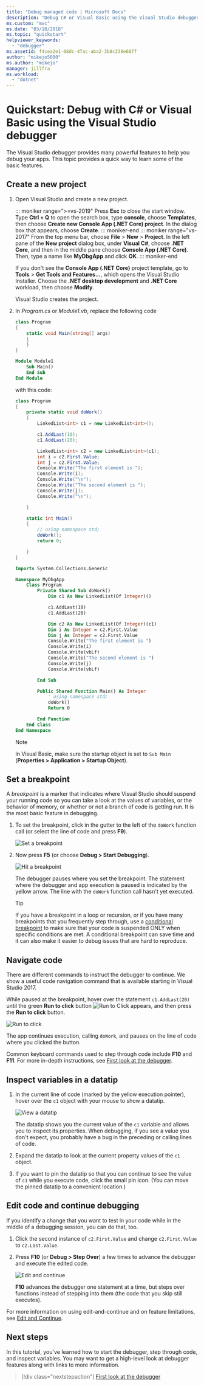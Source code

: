 ```yaml
---
title: "Debug managed code | Microsoft Docs"
description: "Debug C# or Visual Basic using the Visual Studio debugger"
ms.custom: "mvc"
ms.date: "03/18/2018"
ms.topic: "quickstart"
helpviewer_keywords:
  - "debugger"
ms.assetid: f4cea2e1-08dc-47ac-aba2-3b8c338e607f
author: "mikejo5000"
ms.author: "mikejo"
manager: jillfra
ms.workload:
  - "dotnet"
---
```

# Quickstart: Debug with C# or Visual Basic using the Visual Studio debugger

The Visual Studio debugger provides many powerful features to help you debug your apps. This topic provides a quick way to learn some of the basic features.

## Create a new project

1. Open Visual Studio and create a new project.

    ::: moniker range=">=vs-2019"
    Press **Esc** to close the start window. Type **Ctrl + Q** to open the search box, type **console**, choose **Templates**, then choose **Create new Console App (.NET Core) project**. In the dialog box that appears, choose **Create**.
    ::: moniker-end
    ::: moniker range="vs-2017"
    From the top menu bar, choose **File** > **New** > **Project**. In the left pane of the **New project** dialog box, under **Visual C#**, choose **.NET Core**, and then in the middle pane choose **Console App (.NET Core)**. Then, type a name like **MyDbgApp** and click **OK**.
    ::: moniker-end

     If you don't see the **Console App (.NET Core)** project template, go to **Tools** > **Get Tools and Features...**, which opens the Visual Studio Installer. Choose the **.NET desktop development** and **.NET Core** workload, then choose **Modify**.

    Visual Studio creates the project.

1. In *Program.cs* or *Module1.vb*, replace the following code

    ```csharp
    class Program
    {
        static void Main(string[] args)
        {
        }
    }
    ```

    ```vb
    Module Module1
        Sub Main()
        End Sub
    End Module
    ```

    with this code:

    ```csharp
    class Program
    {
        private static void doWork()
        {
            LinkedList<int> c1 = new LinkedList<int>();

            c1.AddLast(10);
            c1.AddLast(20);

            LinkedList<int> c2 = new LinkedList<int>(c1);
            int i = c2.First.Value;
            int j = c2.First.Value;
            Console.Write("The first element is ");
            Console.Write(i);
            Console.Write("\n");
            Console.Write("The second element is ");
            Console.Write(j);
            Console.Write("\n");

        }

        static int Main()
        {
            // using namespace std;
            doWork();
            return 0;

        }
    }
    ```

    ```vb
    Imports System.Collections.Generic

    Namespace MyDbgApp
        Class Program
            Private Shared Sub doWork()
                Dim c1 As New LinkedList(Of Integer)()

                c1.AddLast(10)
                c1.AddLast(20)

                Dim c2 As New LinkedList(Of Integer)(c1)
                Dim i As Integer = c2.First.Value
                Dim j As Integer = c2.First.Value
                Console.Write("The first element is ")
                Console.Write(i)
                Console.Write(vbLf)
                Console.Write("The second element is ")
                Console.Write(j)
                Console.Write(vbLf)

            End Sub

            Public Shared Function Main() As Integer
                ' using namespace std;
                doWork()
                Return 0

            End Function
        End Class
    End Namespace
    ```

    > [!NOTE]
    > In Visual Basic, make sure the startup object is set to `Sub Main` (**Properties > Application > Startup Object**).

## Set a breakpoint

A *breakpoint* is a marker that indicates where Visual Studio should suspend your running code so you can take a look at the values of variables, or the behavior of memory, or whether or not a branch of code is getting run. It is the most basic feature in debugging.

1. To set the breakpoint, click in the gutter to the left of the `doWork` function call (or select the line of code and press **F9**).

    ![Set a breakpoint](../debugger/media/dbg-qs-set-breakpoint-csharp.png "Set a breakpoint")

2. Now press **F5** (or choose **Debug > Start Debugging**).

    ![Hit a breakpoint](../debugger/media/dbg-qs-hit-breakpoint-csharp.png "Hit a breakpoint")

    The debugger pauses where you set the breakpoint. The statement where the debugger and app execution is paused is indicated by the yellow arrow. The line with the `doWork` function call hasn't yet executed.

    > [!TIP]
    > If you have a breakpoint in a loop or recursion, or if you have many breakpoints that you frequently step through, use a [conditional breakpoint](../debugger/using-breakpoints.md#BKMK_Specify_a_breakpoint_condition_using_a_code_expression) to make sure that your code is suspended ONLY when specific conditions are met. A conditional breakpoint can save time and it can also make it easier to debug issues that are hard to reproduce.

## Navigate code

There are different commands to instruct the debugger to continue. We show a useful code navigation command that is available starting in Visual Studio 2017.

While paused at the breakpoint, hover over the statement `c1.AddLast(20)` until the green **Run to click** button ![Run to Click](../debugger/media/dbg-tour-run-to-click.png "RunToClick") appears, and then press the **Run to click** button.

![Run to click](../debugger/media/dbg-qs-run-to-click-csharp.png "Run to click")

The app continues execution, calling `doWork`, and pauses on the line of code where you clicked the button.

Common keyboard commands used to step through code include **F10** and **F11**. For more in-depth instructions, see [First look at the debugger](../debugger/debugger-feature-tour.md).

## Inspect variables in a datatip

1. In the current line of code (marked by the yellow execution pointer), hover over the `c1` object with your mouse to show a datatip.

    ![View a datatip](../debugger/media/dbg-qs-data-tip-csharp.png "View a datatip")

    The datatip shows you the current value of the `c1` variable and allows you to inspect its properties. When debugging, if you see a value you don't expect, you probably have a bug in the preceding or calling lines of code.

2. Expand the datatip to look at the current property values of the `c1` object.

3. If you want to pin the datatip so that you can continue to see the value of `c1` while you execute code, click the small pin icon. (You can move the pinned datatip to a convenient location.)

## Edit code and continue debugging

If you identify a change that you want to test in your code while in the middle of a debugging session, you can do that, too.

1. Click the second instance of `c2.First.Value` and change `c2.First.Value` to `c2.Last.Value`.

2. Press **F10** (or **Debug > Step Over**) a few times to advance the debugger and execute the edited code.

    ![Edit and continue](../debugger/media/dbg-qs-edit-and-continue-csharp.gif "Edit and continue")

    **F10** advances the debugger one statement at a time, but steps over functions instead of stepping into them (the code that you skip still executes).

For more information on using edit-and-continue and on feature limitations, see [Edit and Continue](../debugger/edit-and-continue.md).

## Next steps

In this tutorial, you've learned how to start the debugger, step through code, and inspect variables. You may want to get a high-level look at debugger features along with links to more information.

> [!div class="nextstepaction"]
> [First look at the debugger](../debugger/debugger-feature-tour.md)
